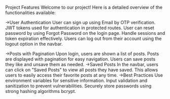 Project Features
Welcome to our project! Here is a detailed overview of the functionalities available:

->User Authentication
    User can sign up using Email by OTP verification.
    JWT tokens used for authentication in protected routes.
    User can reset password by using Forgot Password on the login page.
    Handle sessions and token expiration effectively.
    Users can log out from their account using the logout option in the navbar.
    
->Posts with Pagination
    Upon login, users are shown a list of posts.
    Posts are displayed with pagination for easy navigation.
    Users can save posts they like and unsave them as needed.
->Saved Posts
    In the navbar, users can click on "Saved Posts" to view all posts they have saved.
    This allows users to easily access their favorite posts at any time.
->Best Practices
    Use environment variables for sensitive information.
    Input validation and sanitization to prevent vulnerabilities.
    Securely store passwords using strong hashing algorithms bcrypt.
